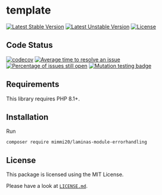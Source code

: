 # template

[![Latest Stable Version](https://poser.pugx.org/mimmi20/laminas-module-errorhandling/v/stable?format=flat-square)](https://packagist.org/packages/mimmi20/laminas-module-errorhandling)
[![Latest Unstable Version](https://poser.pugx.org/mimmi20/laminas-module-errorhandling/v/unstable?format=flat-square)](https://packagist.org/packages/mimmi20/laminas-module-errorhandling)
[![License](https://poser.pugx.org/mimmi20/laminas-module-errorhandling/license?format=flat-square)](https://packagist.org/packages/mimmi20/laminas-module-errorhandling)

## Code Status

[![codecov](https://codecov.io/gh/mimmi20/laminas-module-errorhandling/branch/master/graph/badge.svg)](https://codecov.io/gh/mimmi20/laminas-module-errorhandling)
[![Average time to resolve an issue](https://isitmaintained.com/badge/resolution/mimmi20/laminas-module-errorhandling.svg)](https://isitmaintained.com/project/mimmi20/laminas-module-errorhandling "Average time to resolve an issue")
[![Percentage of issues still open](https://isitmaintained.com/badge/open/mimmi20/laminas-module-errorhandling.svg)](https://isitmaintained.com/project/mimmi20/laminas-module-errorhandling "Percentage of issues still open")
[![Mutation testing badge](https://img.shields.io/endpoint?style=flat&url=https%3A%2F%2Fbadge-api.stryker-mutator.io%2Fgithub.com%2Fmimmi20%2Flaminas-module-errorhandling%2Fmaster)](https://dashboard.stryker-mutator.io/reports/github.com/mimmi20/laminas-module-errorhandling/master)

## Requirements

This library requires PHP 8.1+.

## Installation

Run

```shell
composer require mimmi20/laminas-module-errorhandling
```

## License

This package is licensed using the MIT License.

Please have a look at [`LICENSE.md`](LICENSE.md).
